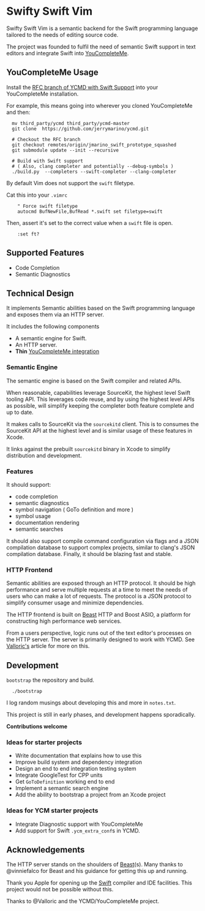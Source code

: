 # Swifty Swift Vim

Swifty Swift Vim is a semantic backend for the Swift programming language
tailored to the needs of editing source code.

The project was founded to fulfil the need of semantic Swift support in text editors and
integrate Swift into [YouCompleteMe](https://github.com/Valloric/YouCompleteMe/).

## YouCompleteMe Usage

Install the [RFC branch of YCMD with Swift Support](https://github.com/Valloric/ycmd/pull/487)
into your YouCompleteMe installation.

For example, this means going into wherever you cloned YouCompleteMe and then:

```
  mv third_party/ycmd third_party/ycmd-master
  git clone  https://github.com/jerrymarino/ycmd.git

  # Checkout the RFC branch 
  git checkout remotes/origin/jmarino_swift_prototype_squashed
  git submodule update --init --recursive

  # Build with Swift support
  # ( Also, clang completer and potentially --debug-symbols )
  ./build.py  --completers --swift-completer --clang-completer
```

By default Vim does not support the `swift` filetype.

Cat this into your `.vimrc`

```
    " Force swift filetype
    autocmd BufNewFile,BufRead *.swift set filetype=swift
```

Then, assert it's set to the correct value when a `swift` file is open.

```
    :set ft?
```

## Supported Features

- Code Completion
- Semantic Diagnostics

## Technical Design

It implements Semantic abilities based on the Swift programming language and
exposes them via an HTTP server.

It includes the following components

- A semantic engine for Swift.
- An HTTP server.
- **Thin** [YouCompleteMe integration](https://github.com/Valloric/ycmd/pull/487)

### Semantic Engine

The semantic engine is based on the Swift compiler and related APIs.

When reasonable, capabilities leverage SourceKit, the highest level Swift
tooling API. This leverages code reuse, and by using the highest level APIs as
possible, will simplify keeping the completer both feature complete and up to
date.

It makes calls to SourceKit via the `sourcekitd` client. This is to consumes
the SourceKit API at the highest level and is similar usage of these features in
Xcode.

It links against the prebuilt `sourcekitd` binary in Xcode to simplify
distribution and development.

### Features

It should support:
- code completion
- semantic diagnostics
- symbol navigation ( GoTo definition and more )
- symbol usage
- documentation rendering
- semantic searches

It should also support compile command configuration via flags and a JSON
compilation database to support complex projects, similar to clang's JSON
compilation database.  Finally, it should be blazing fast and stable.

### HTTP Frontend

Semantic abilities are exposed through an HTTP protocol. It should be high
performance and serve multiple requests at a time to meet the needs of users
who can make a lot of requests. The protocol is a JSON protocol to simplify
consumer usage and minimize dependencies.

The HTTP frontend is built on [Beast](https://github.com/vinniefalco/Beast)
HTTP and Boost ASIO, a platform for constructing high performance web services.

From a users perspective, logic runs out of the text editor's processes on the
HTTP server. The server is primarily designed to work with YCMD. See [Valloric's](https://val.markovic.io/articles/youcompleteme-as-a-server)
article for more on this.

## Development

`bootstrap` the repository and build.
```
  ./bootstrap
```

I log random musings about developing this and more in `notes.txt`.

This project is still in early phases, and development happens sporadically.

**Contributions welcome**

### Ideas for starter projects

- Write documentation that explains how to use this
- Improve build system and dependency integration
- Design an end to end integration testing system
- Integrate GoogleTest for CPP units
- Get `GoToDefinition` working end to end
- Implement a semantic search engine
- Add the ability to bootstrap a project from an Xcode project

### Ideas for YCM starter projects

- Integrate Diagnostic support with YouCompleteMe
- Add support for Swift `.ycm_extra_conf`s in YCMD.

## Acknowledgements 

The HTTP server stands on the shoulders of [Beast](https://github.com/vinniefalco/Beast)(s).
Many thanks to @vinniefalco for Beast and his guidance for getting this up and
running.

Thank you Apple for opening up the [Swift](https://github.com/apple/swift/) compiler and 
IDE facilities. This project would not be possible without this.

Thanks to @Valloric and the YCMD/YouCompleteMe project.


